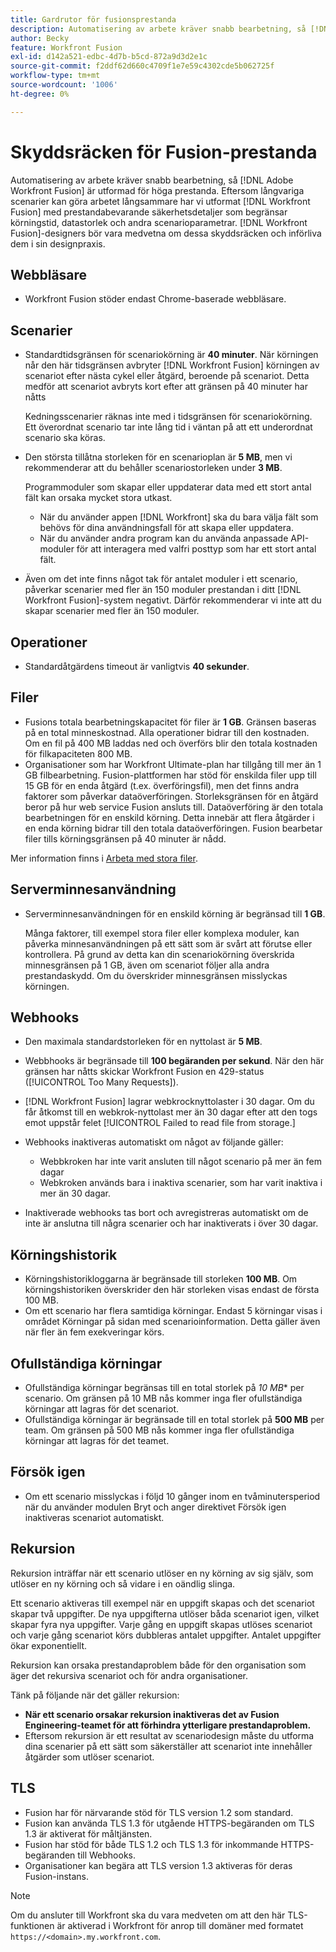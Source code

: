 ```yaml
---
title: Gardrutor för fusionsprestanda
description: Automatisering av arbete kräver snabb bearbetning, så [!DNL Adobe Workfront Fusion]  är utformad för höga prestanda. Eftersom långvariga scenarier kan göra arbetet långsammare har vi utformat  [!DNL Workfront Fusion] med prestandabevarande säkerhetsdetaljer som begränsar körningstid, datastorlek och andra scenarioparametrar. [!DNL Workfront Fusion] Designers bör vara medvetna om dessa skyddsräcken och införliva dem i sin designpraxis.
author: Becky
feature: Workfront Fusion
exl-id: d142a521-edbc-4d7b-b5cd-872a9d3d2e1c
source-git-commit: f2ddf62d660c4709f1e7e59c4302cde5b062725f
workflow-type: tm+mt
source-wordcount: '1006'
ht-degree: 0%

---
```


# Skyddsräcken för Fusion-prestanda

Automatisering av arbete kräver snabb bearbetning, så [!DNL Adobe Workfront Fusion] är utformad för höga prestanda. Eftersom långvariga scenarier kan göra arbetet långsammare har vi utformat [!DNL Workfront Fusion] med prestandabevarande säkerhetsdetaljer som begränsar körningstid, datastorlek och andra scenarioparametrar. [!DNL Workfront Fusion]-designers bör vara medvetna om dessa skyddsräcken och införliva dem i sin designpraxis.

## Webbläsare

* Workfront Fusion stöder endast Chrome-baserade webbläsare.

## Scenarier

* Standardtidsgränsen för scenariokörning är **40 minuter**. När körningen når den här tidsgränsen avbryter [!DNL Workfront Fusion] körningen av scenariot efter nästa cykel eller åtgärd, beroende på scenariot. Detta medför att scenariot avbryts kort efter att gränsen på 40 minuter har nåtts

  Kedningsscenarier räknas inte med i tidsgränsen för scenariokörning. Ett överordnat scenario tar inte lång tid i väntan på att ett underordnat scenario ska köras.
* Den största tillåtna storleken för en scenarioplan är **5 MB**, men vi rekommenderar att du behåller scenariostorleken under **3 MB**.

  Programmoduler som skapar eller uppdaterar data med ett stort antal fält kan orsaka mycket stora utkast.

   * När du använder appen [!DNL Workfront] ska du bara välja fält som behövs för dina användningsfall för att skapa eller uppdatera.
   * När du använder andra program kan du använda anpassade API-moduler för att interagera med valfri posttyp som har ett stort antal fält.

* Även om det inte finns något tak för antalet moduler i ett scenario, påverkar scenarier med fler än 150 moduler prestandan i ditt [!DNL Workfront Fusion]-system negativt. Därför rekommenderar vi inte att du skapar scenarier med fler än 150 moduler.

## Operationer

* Standardåtgärdens timeout är vanligtvis **40 sekunder**.

<!--
* The operation timeout for calls to Adobe Workfront is **120 seconds**.
-->

## Filer

* Fusions totala bearbetningskapacitet för filer är **1 GB**. Gränsen baseras på en total minneskostnad. Alla operationer bidrar till den kostnaden. Om en fil på 400 MB laddas ned och överförs blir den totala kostnaden för filkapaciteten 800 MB.
* Organisationer som har Workfront Ultimate-plan har tillgång till mer än 1 GB filbearbetning. Fusion-plattformen har stöd för enskilda filer upp till 15 GB för en enda åtgärd (t.ex. överföringsfil), men det finns andra faktorer som påverkar dataöverföringen. Storleksgränsen för en åtgärd beror på hur web service Fusion ansluts till. Dataöverföring är den totala bearbetningen för en enskild körning. Detta innebär att flera åtgärder i en enda körning bidrar till den totala dataöverföringen. Fusion bearbetar filer tills körningsgränsen på 40 minuter är nådd.

Mer information finns i [Arbeta med stora filer](/help/workfront-fusion/references/scenarios/fusion-large-files.md).

## Serverminnesanvändning

* Serverminnesanvändningen för en enskild körning är begränsad till **1 GB**.

  Många faktorer, till exempel stora filer eller komplexa moduler, kan påverka minnesanvändningen på ett sätt som är svårt att förutse eller kontrollera. På grund av detta kan din scenariokörning överskrida minnesgränsen på 1 GB, även om scenariot följer alla andra prestandaskydd. Om du överskrider minnesgränsen misslyckas körningen.

## Webhooks

* Den maximala standardstorleken för en nyttolast är **5 MB**.
* Webbhooks är begränsade till **100 begäranden per sekund**. När den här gränsen har nåtts skickar Workfront Fusion en 429-status ([!UICONTROL Too Many Requests]).
* [!DNL Workfront Fusion] lagrar webkrocknyttolaster i 30 dagar. Om du får åtkomst till en webkrok-nyttolast mer än 30 dagar efter att den togs emot uppstår felet [!UICONTROL Failed to read file from storage.]
* Webhooks inaktiveras automatiskt om något av följande gäller:

   * Webbkroken har inte varit ansluten till något scenario på mer än fem dagar
   * Webkroken används bara i inaktiva scenarier, som har varit inaktiva i mer än 30 dagar.

* Inaktiverade webhooks tas bort och avregistreras automatiskt om de inte är anslutna till några scenarier och har inaktiverats i över 30 dagar.

## Körningshistorik

* Körningshistorikloggarna är begränsade till storleken **100 MB**. Om körningshistoriken överskrider den här storleken visas endast de första 100 MB.
* Om ett scenario har flera samtidiga körningar. Endast 5 körningar visas i området Körningar på sidan med scenarioinformation. Detta gäller även när fler än fem exekveringar körs.

## Ofullständiga körningar

* Ofullständiga körningar begränsas till en total storlek på *10 MB** per scenario. Om gränsen på 10 MB nås kommer inga fler ofullständiga körningar att lagras för det scenariot.
* Ofullständiga körningar är begränsade till en total storlek på **500 MB** per team. Om gränsen på 500 MB nås kommer inga fler ofullständiga körningar att lagras för det teamet.

## Försök igen

* Om ett scenario misslyckas i följd 10 gånger inom en tvåminutersperiod när du använder modulen Bryt och anger direktivet Försök igen inaktiveras scenariot automatiskt.

## Rekursion

Rekursion inträffar när ett scenario utlöser en ny körning av sig själv, som utlöser en ny körning och så vidare i en oändlig slinga.

Ett scenario aktiveras till exempel när en uppgift skapas och det scenariot skapar två uppgifter. De nya uppgifterna utlöser båda scenariot igen, vilket skapar fyra nya uppgifter. Varje gång en uppgift skapas utlöses scenariot och varje gång scenariot körs dubbleras antalet uppgifter. Antalet uppgifter ökar exponentiellt.

Rekursion kan orsaka prestandaproblem både för den organisation som äger det rekursiva scenariot och för andra organisationer.

Tänk på följande när det gäller rekursion:

* **När ett scenario orsakar rekursion inaktiveras det av Fusion Engineering-teamet för att förhindra ytterligare prestandaproblem.**
* Eftersom rekursion är ett resultat av scenariodesign måste du utforma dina scenarier på ett sätt som säkerställer att scenariot inte innehåller åtgärder som utlöser scenariot.

## TLS

* Fusion har för närvarande stöd för TLS version 1.2 som standard.
* Fusion kan använda TLS 1.3 för utgående HTTPS-begäranden om TLS 1.3 är aktiverat för måltjänsten.
* Fusion har stöd för både TLS 1.2 och TLS 1.3 för inkommande HTTPS-begäranden till Webhooks.
* Organisationer kan begära att TLS version 1.3 aktiveras för deras Fusion-instans.

>[!NOTE]
>
> Om du ansluter till Workfront ska du vara medveten om att den här TLS-funktionen är aktiverad i Workfront för anrop till domäner med formatet `https://<domain>.my.workfront.com`.
